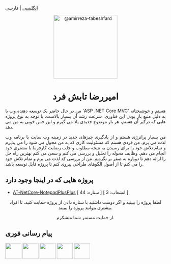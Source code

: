 [انگلیسی](./README.md) | فارسی
<p align="center">
	<img class="avatar rounded-2 avatar-user" src="https://avatars.githubusercontent.com/u/29227919?s=400&amp;u=41be4e9f240b912710db8e9004ad888a293077b1&amp;v=4" width="200" height="200" alt="@amirreza-tabeshfard">
</p>

<h1 align="center">
  امیررضا تابش فرد
</h1>
<div>
	<p align="justify">
		من در حال حاضر یک توسعه دهنده وب با 'ASP .NET Core MVC' هستم و خوشبختانه به دلیل منبع باز بودن این فناوری، سرعت رشد آن بسیار بالاست. با توجه به نوع پروژه هایی که درگیر آن هستم، هر بار موضوع جدیدی یاد می گیرم و این حس خوبی به من می دهد.
	</p>
	<p align="justify">
		من بسیار پرانرژی هستم و از یادگیری چیزهای جدید در زمینه وب سایت یا برنامه وب لذت می برم. من فردی هستم که مسئولیت کاری که به من محول می شود را می پذیرم و تمام تلاش خود را برای رسیدن به نتیجه مطلوب و جلب رضایت کارفرما یا مشتری خود انجام می دهم. وظایف محوله را تحلیل و بررسی می کنم و سعی می کنم بهترین راه حل را ارائه دهم تا دوباره به صفر بر نگردیم. من از بررسی کد لذت می برم و تمام تلاش خود را می کنم تا از اصول الگوهای طراحی پیروی کنم تا پروژه قابل توسعه باشد.
	</p>
</div>

## پروژه هایی که در اینجا وجود دارد
* [AT-NetCore-NotepadPlusPlus](https://github.com/amirreza-tabeshfard/AT-NetCore-NotepadPlusPlus) [ ستاره: 44 ] [ انشعاب: 3 ]

<p align="center">
  لطفا پروژه را ببینید و اگر دوست داشتید با ستاره دادن از پروژه حمایت کنید. تا افراد بیشتری بتوانند پروژه را ببینند.
</p>
<p align="center">
  از حمایت مستمر شما متشکرم.
</p>

## پیام رسانی فوری
<div>
    <a style="text-decoration:none;" href="#" target="_blank" rel="noopener">
			<img src="https://cdn.icon-icons.com/icons2/2858/PNG/512/site_web_network_icon_181647.png" style="width: 50px; heigth: 50px;" />
		</a>
    <a style="text-decoration:none;" href="https://www.instagram.com/amirreza.tabeshfard/" target="_blank" rel="noopener">
			<img src="https://cdn.icon-icons.com/icons2/2858/PNG/512/instagram_ig_logo_icon_181651.png" style="width: 50px; heigth: 50px;" />
		</a>
    <a style="text-decoration:none;" href="https://www.linkedin.com/in/amirreza-tabeshfard/" target="_blank" rel="noopener">
			<img src="https://cdn.icon-icons.com/icons2/2858/PNG/512/in_linkedin_logo_icon_181650.png" style="width: 50px; heigth: 50px;" />
		</a>
    <a style="text-decoration:none;" href="https://join.skype.com/invite/FamxfW2QwJcM" target="_blank" rel="noopener">
			<img src="https://cdn.icon-icons.com/icons2/2858/PNG/512/skype_logo_icon_181646.png" style="width: 50px; heigth: 50px;" />
		</a>
	    <a style="text-decoration:none;" href="#" target="_blank" rel="noopener">
			<img src="https://cdn.icon-icons.com/icons2/2858/PNG/512/facebook_logo_icon_181652.png" style="width: 50px; heigth: 50px;" />
		</a>
</div>
